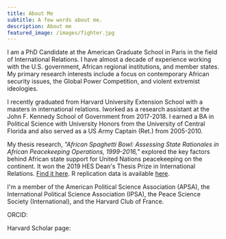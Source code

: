 ```yaml
---
title: About Me
subtitle: A few words about me.
description: About me
featured_image: /images/fighter.jpg
---
```


I am a PhD Candidate at the American Graduate School in Paris in the field of International Relations. I have almost a decade of experience working with the U.S. government, African regional institutions, and member states. My primary research interests include  a focus on contemporary African security issues, the Global Power Competition, and violent extremist ideologies.

I recently graduated from Harvard University Extension School with a masters in international relations. Iworked as a research assistant at the John F. Kennedy School of Government from 2017-2018. I earned a BA in Political Science with University Honors from the University of Central Florida and also served as a US Army Captain (Ret.) from 2005-2010. 

My thesis research, _"African Spaghetti Bowl: Assessing State Rationales in African Peacekeeping Operations, 1999-2016,"_ explored the key factors behind African state support for United Nations peacekeeping on the continent. It won the 2019 HES Dean's Thesis Prize in International Relations. [Find it here](https://scholar.harvard.edu/files/hadley/files/african_spaghetti_bowl_hadley.pdf). R replication data is available [here](https://dataverse.harvard.edu/dataverse/african_spaghetti).

I'm a member of the American Political Science Association (APSA), the International Political Science Association (IPSA), the Peace Science Society (International), and the Harvard Club of France.

ORCID: [](https://orcid.org/0000-0001-6525-7884)

Harvard Scholar page: [](https://scholar.harvard.edu/hadley)


